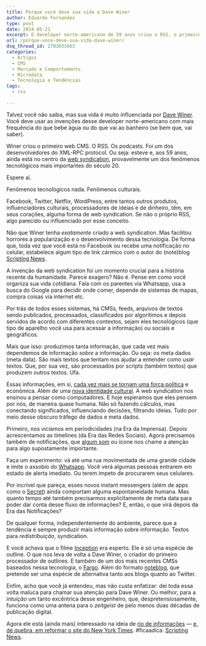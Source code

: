 ```yaml
---
title: Porque você deve sua vida a Dave Winer
author: Eduardo Fernandes
type: post
date: 2014-05-21
excerpt: O developer norte-americano de 59 anos criou o RSS, o primeiro sistema de blogs, entre outras tecnologias. E está de olho no futuro da publicação digital
url: /porque-voce-deve-sua-vida-dave-winer/
dsq_thread_id: 2703031663
categories:
  - Artigos
  - CMS
  - Mercado e Comportamento
  - Microdata
  - Tecnologia e Tendências
tags:
  - rss

---
```

Talvez você não saiba, mas sua vida é muito influenciada por [Dave Winer][1]. Você deve usar as invenções desse developer norte-americano com mais frequência do que bebe água ou do que vai ao banheiro (se bem que, vai saber).

Winer criou o primeiro web CMS. O RSS. Os podcasts. Foi um dos desenvolvedores do XML-RPC protocol. Ou seja: esteve e, aos 59 anos, ainda está no centro da [web syndication][2], provavelmente um dos fenômenos tecnológicos mais importantes do século 20.

Espere aí.

Fenômenos tecnológicos nada. Fenômenos culturais.

Facebook, Twitter, Netflix, WordPress, entre tantos outros produtos, influenciadores culturais, processadores de ideias e de dinheiro, têm, em seus corações, alguma forma de web syndication. Se não o próprio RSS, algo parecido ou influenciado por esse conceito.

Não que Winer tenha _exatamente_ criado a web syndication. Mas facilitou horrores a popularização e o desenvolvimento dessa tecnologia. De forma que, toda vez que você está no Facebook ou recebe uma notificação no celular, estabelece algum tipo de link cármico com o autor do (note)blog [Scripting News][3].

A invenção da web syndication foi um momento crucial para a história recente da humanidade. Parece exagero? Não é. Pense em como você organiza sua vida cotidiana. Fala com os parentes via Whatsapp, usa a busca do Google para decidir onde comer, depende de sistemas de mapas, compra coisas via internet etc.

Por trás de todos esses sistemas, há CMSs, feeds, arquivos de textos sendo publicados, processados, classificados por algorítimos e depois servidos de acordo com diferentes contextos, sejam eles tecnológicos (que tipo de aparelho você usa para acessar a informação) ou sociais e geográficos.

Mais que isso: produzimos tanta informação, que cada vez mais dependemos de informação _sobre_ a informação. Ou seja: os meta dados (meta data). São mais textos que tentam nos ajudar a entender como _usar_ textos. Que, por sua vez, são processados por scripts (também textos) que produzem outros textos. Ufa.

Essas informações, em si, [cada vez mais se tornam uma força política][4] e econômica. Além de uma [nova identidade cultural][5]. A web syndication nos ensinou a pensar como computadores. E hoje esperamos que eles pensem por nós, de maneira quase humana. Não só fazendo cálculos, mas conectando significados, influenciando decisões, filtrando ideias. Tudo por meio desse obscuro tráfego de dados e meta dados.

Primeiro, nos viciamos em periodicidades (na Era da Imprensa). Depois acrescentamos as timelines (da Era das Redes Sociais). Agora precisamos também de notificações, que [algum som][6] ou ícone nos chame a atenção para algo supostamente importante.

Faça um experimento: vá até uma rua movimentada de uma grande cidade e imite o assobio do [Whatsapp][7]. Você verá algumas pessoas entrarem em estado de alerta imediato. Ou terem ímpeto de procurarem seus celulares.

Por incrível que pareça, esses novos instant messengers (além de apps como o [Secret][8]) ainda comportam alguma espontaneidade humana. Mas quanto tempo até também precisarmos explicitamente de meta data para poder dar conta desse fluxo de informações? E, então, o que virá depois da Era das Notificações?

De qualquer forma, independentemente do ambiente, parece que a tendência é sempre produzir mais informação sobre informação. Textos para _redistribuição_, syndication.

E você achava que o filme [Inception][9] era esperto. Ele é só uma espécie de outline. O que nos leva de volta a Dave Winer, o criador do primeiro processador de outlines. E também de um dos mais recentes CMSs baseados nessa tecnologia, o [Fargo][10]. Além do formato [noteblog][11], que pretende ser uma espécie de alternativa tanto aos blogs quanto ao Twitter.

Enfim, acho que você já entendeu, mas não custa enfatizar: dei toda essa volta maluca para chamar sua atenção para Dave Winer. Ou melhor, para a _intuição_ um tanto excêntrica desse engenheiro, que, despretensiosamente, funciona como uma antena para o _zeitgeist_ de pelo menos duas décadas de publicação digital.

Agora ele está (ainda mais) interessado na ideia de <a href="http://river2.newsriver.org/" rel="bookmark">rio de informações</a> — [e, de quebra, em reformar o site do New York Times][12]. #ficaadica: [Scripting News][3].

 [1]: http://davewiner.com/
 [2]: https://en.wikipedia.org/wiki/Web_syndication
 [3]: http://scripting.com/
 [4]: http://caosordenado.com/o-estado-paralelo-digital-global/
 [5]: http://caosordenado.com/matutando-sobre-as-redes-sociais/
 [6]: https://www.youtube.com/watch?v=bxC5Xo_KaC4
 [7]: https://www.youtube.com/watch?v=7UXIKu4t6D4
 [8]: https://www.secret.ly/
 [9]: https://en.wikipedia.org/wiki/Inception
 [10]: http://fargo.io/
 [11]: http://scripting.com/2014/03/20/theNoteblogFormat.html
 [12]: http://scripting.com/2014/05/16/#a1400253877